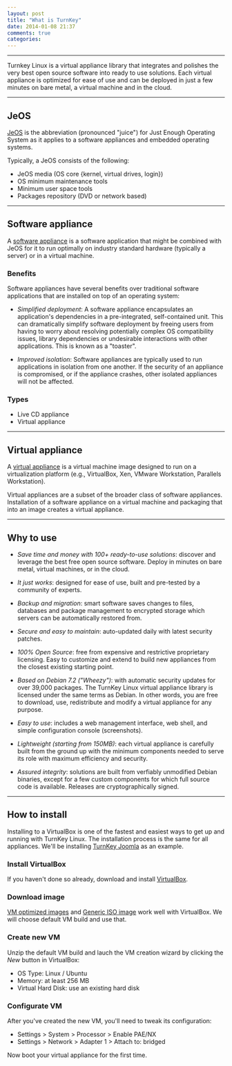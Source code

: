 ```yaml
---
layout: post
title: "What is TurnKey"
date: 2014-01-08 21:37
comments: true
categories: 
---
```


------

Turnkey Linux is a virtual appliance library that integrates and polishes the very
best open source software into ready to use solutions. Each virtual appliance is
optimized for ease of use and can be deployed in just a few minutes on bare metal,
a virtual machine and in the cloud.
<!--more-->

-----

## JeOS ##

[JeOS][2] is the abbreviation (pronounced "juice") for Just Enough Operating System as
it applies to a software appliances and embedded operating systems.

Typically, a JeOS consists of the following:

- JeOS media (OS core {kernel, virtual drives, login})
- OS minimum maintenance tools
- Minimum user space tools
- Packages repository (DVD or network based)

-----

## Software appliance ##

A [software appliance][3] is a software application that might be combined with JeOS
for it to run optimally on industry standard hardware (typically a server) or in a
virtual machine.

### Benefits ###

Software appliances have several benefits over traditional software applications that
are installed on top of an operating system:

- *Simplified deployment*: A software appliance encapsulates an application's dependencies
  in a pre-integrated, self-contained unit. This can dramatically simplify software
  deployment by freeing users from having to worry about resolving potentially complex
  OS compatibility issues, library dependencies or undesirable interactions with other
  applications. This is known as a "toaster".

- *Improved isolation*: Software appliances are typically used to run applications
  in isolation from one another. If the security of an appliance is compromised, or
  if the appliance crashes, other isolated appliances will not be affected.

### Types ###

- Live CD appliance
- Virtual appliance

-----

## Virtual appliance ##

A [virtual appliance][4] is a virtual machine image designed to run on a virtualization
platform (e.g., VirtualBox, Xen, VMware Workstation, Parallels Workstation).

Virtual appliances are a subset of the broader class of software appliances. Installation
of a software appliance on a virtual machine and packaging that into an image creates a
virtual appliance.

-----

## Why to use ##

- *Save time and money with 100+ ready-to-use solutions*: discover and leverage the
  best free open source software. Deploy in minutes on bare metal, virtual machines,
  or in the cloud.

- *It just works*: designed for ease of use, built and pre-tested by a community of
  experts.

- *Backup and migration*: smart software saves changes to files, databases and package
  management to encrypted storage which servers can be automatically restored from.

- *Secure and easy to maintain*: auto-updated daily with latest security patches.

- *100% Open Source*: free from expensive and restrictive proprietary licensing. Easy
  to customize and extend to build new appliances from the closest existing starting
  point.

- *Based on Debian 7.2 ("Wheezy")*: with automatic security updates for over 39,000
  packages. The TurnKey Linux virtual appliance library is licensed under the same
  terms as Debian. In other words, you are free to download, use, redistribute and
  modify a virtual appliance for any purpose.

- *Easy to use*: includes a web management interface, web shell, and simple configuration
  console (screenshots).

- *Lightweight (starting from 150MB)*: each virtual appliance is carefully built from
  the ground up with the minimum components needed to serve its role with maximum
  efficiency and security.

- *Assured integrity*: solutions are built from verfiably unmodified Debian binaries,
  except for a few custom components for which full source code is available. Releases
  are cryptographically signed.

-----

## How to install ##

Installing to a VirtualBox is one of the fastest and easiest ways to get up and running
with TurnKey Linux. The installation process is the same for all appliances. We'll be
installing [TurnKey Joomla][5] as an example.

### Install VirtualBox ###

If you haven't done so already, download and install [VirtualBox][6].

### Download image ###

[VM optimized images][7] and [Generic ISO image][8] work well with VirtualBox. We will
choose default VM build and use that.

### Create new VM ###

Unzip the default VM build and lauch the VM creation wizard by clicking the *New* button
in VirtualBox:

- OS Type: Linux / Ubuntu
- Memory:  at least 256 MB
- Virtual Hard Disk: use an existing hard disk

### Configurate VM ###

After you've created the new VM, you'll need to tweak its configuration:

- Settings > System > Processor > Enable PAE/NX
- Settings > Network > Adapter 1 > Attach to: bridged

Now boot your virtual appliance for the first time.


[1]: <http://www.turnkeylinux.org> "Turnkey Linux"
[2]: <http://en.wikipedia.org/wiki/Just_enough_operating_system> "JeOS"
[3]: <http://en.wikipedia.org/wiki/Software_appliance> "Software appliance"
[4]: <http://http://en.wikipedia.org/wiki/Virtual_appliance> "Virtual appliance"
[5]: <http://www.turnkeylinux.org/joomla> "Joomla"
[6]: <http://www.virtualbox.org> "VirtualBox"
[7]: <http://www.turnkeylinux.org/docs/builds#vm> "TurnKey vm images"
[8]: <http://www.turnkeylinux.org/docs/builds#iso> "TurnKey iso images"
